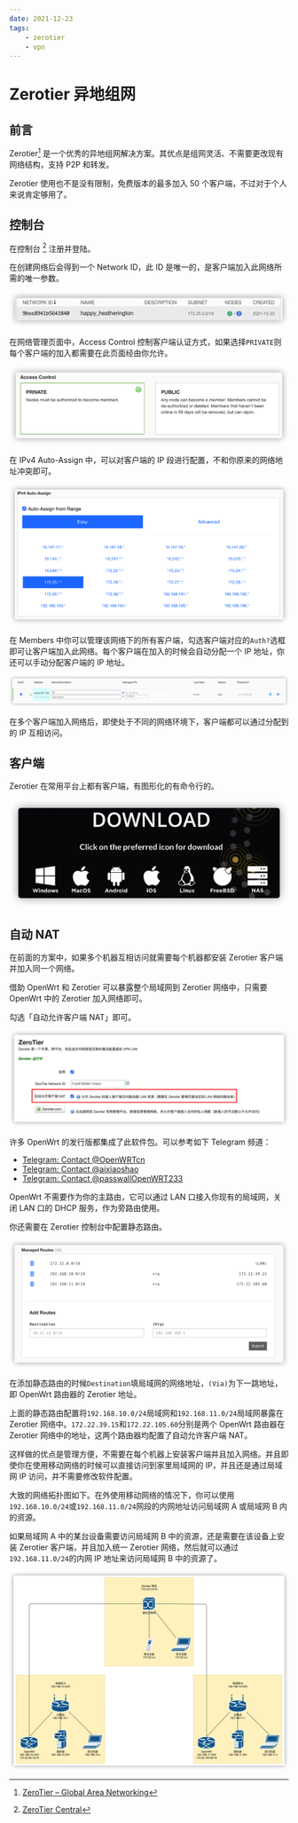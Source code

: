 ```yaml
---
date: 2021-12-23
tags:
    - zerotier
    - vpn
---
```


# Zerotier 异地组网

## 前言

Zerotier[^1] 是一个优秀的异地组网解决方案。其优点是组网灵活、不需要更改现有网络结构，支持 P2P 和转发。

Zerotier 使用也不是没有限制，免费版本的最多加入 50 个客户端，不过对于个人来说肯定够用了。

## 控制台

在控制台 [^2] 注册并登陆。

在创建网络后会得到一个 Network ID，此 ID 是唯一的，是客户端加入此网络所需的唯一参数。

![image-20211223012353090](zerotier.assets/image-20211223012353090.png)

在网络管理页面中，Access Control 控制客户端认证方式，如果选择`PRIVATE`则每个客户端的加入都需要在此页面经由你允许。

![image-20211223012418452](zerotier.assets/image-20211223012418452.png)

在 IPv4 Auto-Assign 中，可以对客户端的 IP 段进行配置，不和你原来的网络地址冲突即可。

![image-20211223012631035](zerotier.assets/image-20211223012631035.png)

在 Members 中你可以管理该网络下的所有客户端，勾选客户端对应的`Auth?`选框即可让客户端加入此网络。每个客户端在加入的时候会自动分配一个 IP 地址，你还可以手动分配客户端的 IP 地址。

![image-20211223012842109](zerotier.assets/image-20211223012842109.png)

在多个客户端加入网络后，即使处于不同的网络环境下，客户端都可以通过分配到的 IP 互相访问。

## 客户端

Zerotier 在常用平台上都有客户端，有图形化的有命令行的。

![image-20211223011629303](zerotier.assets/image-20211223011629303.png)

## 自动 NAT

在前面的方案中，如果多个机器互相访问就需要每个机器都安装 Zerotier 客户端并加入同一个网络。

借助 OpenWrt 和 Zerotier 可以暴露整个局域网到 Zerotier 网络中，只需要 OpenWrt 中的 Zerotier 加入网络即可。

勾选「自动允许客户端 NAT」即可。

![image-20211223014114997](zerotier.assets/image-20211223014114997.png)

许多 OpenWrt 的发行版都集成了此软件包。可以参考如下 Telegram 频道：

- [Telegram: Contact @OpenWRTcn](https://t.me/OpenWRTcn)
- [Telegram: Contact @aixiaoshao](https://t.me/aixiaoshao)
- [Telegram: Contact @passwallOpenWRT233](https://t.me/passwallOpenWRT233)

OpenWrt 不需要作为你的主路由，它可以通过 LAN 口接入你现有的局域网，关闭 LAN 口的 DHCP 服务，作为旁路由使用。

你还需要在 Zerotier 控制台中配置静态路由。

![image-20211223014932675](zerotier.assets/image-20211223014932675.png)

在添加静态路由的时候`Destination`填局域网的网络地址，`(Via)`为下一跳地址，即 OpenWrt 路由器的 Zerotier 地址。

上面的静态路由配置将`192.168.10.0/24`局域网和`192.168.11.0/24`局域网暴露在 Zerotier 网络中。`172.22.39.15`和`172.22.105.60`分别是两个 OpenWrt 路由器在 Zerotier 网络中的地址，这两个路由器均配置了自动允许客户端 NAT。

这样做的优点是管理方便，不需要在每个机器上安装客户端并且加入网络。并且即使你在使用移动网络的时候可以直接访问到家里局域网的 IP，并且还是通过局域网 IP 访问，并不需要修改软件配置。

大致的网络拓扑图如下。在外使用移动网络的情况下，你可以使用`192.168.10.0/24`或`192.168.11.0/24`网段的内网地址访问局域网 A 或局域网 B 内的资源。

如果局域网 A 中的某台设备需要访问局域网 B 中的资源，还是需要在该设备上安装 Zerotier 客户端，并且加入统一 Zerotier 网络，然后就可以通过`192.168.11.0/24`的内网  IP 地址来访问局域网 B 中的资源了。

![image-20211223022539047](zerotier.assets/image-20211223022539047.png)

[^1]: [ZeroTier – Global Area Networking](https://www.zerotier.com/)
[^2]: [ZeroTier Central](https://my.zerotier.com/network)
